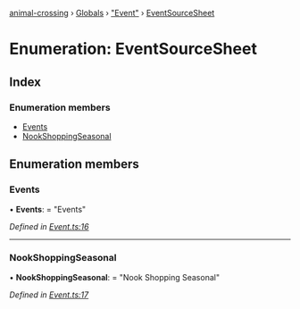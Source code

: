 [animal-crossing](../README.md) › [Globals](../globals.md) › ["Event"](../modules/_event_.md) › [EventSourceSheet](_event_.eventsourcesheet.md)

# Enumeration: EventSourceSheet

## Index

### Enumeration members

* [Events](_event_.eventsourcesheet.md#events)
* [NookShoppingSeasonal](_event_.eventsourcesheet.md#nookshoppingseasonal)

## Enumeration members

###  Events

• **Events**: = "Events"

*Defined in [Event.ts:16](https://github.com/Norviah/animal-crossing/blob/fc7c924/module/types/Event.ts#L16)*

___

###  NookShoppingSeasonal

• **NookShoppingSeasonal**: = "Nook Shopping Seasonal"

*Defined in [Event.ts:17](https://github.com/Norviah/animal-crossing/blob/fc7c924/module/types/Event.ts#L17)*
